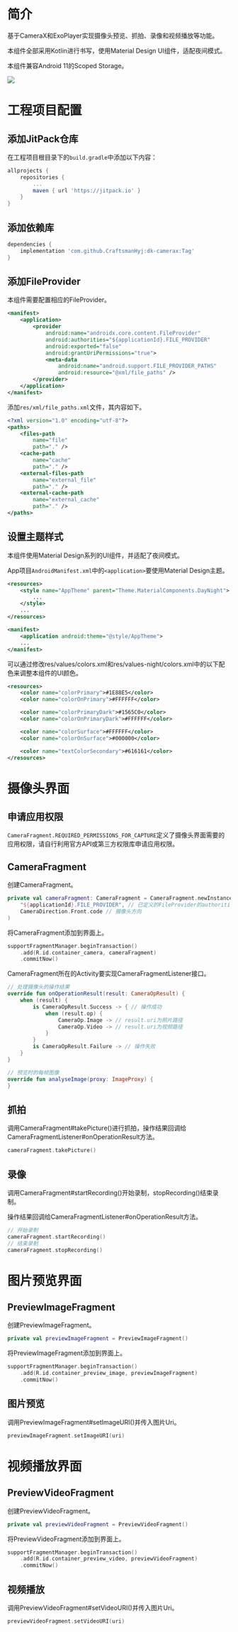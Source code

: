 # 简介
基于CameraX和ExoPlayer实现摄像头预览、抓拍、录像和视频播放等功能。

本组件全部采用Kotlin进行书写，使用Material Design UI组件，适配夜间模式。

本组件兼容Android 11的Scoped Storage。

[![](https://jitpack.io/v/CraftsmanHyj/dk-camerax.svg)](https://jitpack.io/#CraftsmanHyj/dk-camerax)

# 工程项目配置
## 添加JitPack仓库
在工程项目根目录下的`build.gradle`中添加以下内容：

```groovy
allprojects {
    repositories {
        ...
        maven { url 'https://jitpack.io' }
    }
}
```

## 添加依赖库

```groovy
dependencies {
    implementation 'com.github.CraftsmanHyj:dk-camerax:Tag'
}
```

## 添加FileProvider
本组件需要配置相应的FileProvider。

```xml
<manifest>
    <application>
        <provider
            android:name="androidx.core.content.FileProvider"
            android:authorities="${applicationId}.FILE_PROVIDER"
            android:exported="false"
            android:grantUriPermissions="true">
            <meta-data
                android:name="android.support.FILE_PROVIDER_PATHS"
                android:resource="@xml/file_paths" />
        </provider>
    </application>
</manifest>
```

添加`res/xml/file_paths.xml`文件，其内容如下。

```xml
<?xml version="1.0" encoding="utf-8"?>
<paths>
    <files-path
        name="file"
        path="." />
    <cache-path
        name="cache"
        path="." />
    <external-files-path
        name="external_file"
        path="." />
    <external-cache-path
        name="external_cache"
        path="." />
</paths>
```

## 设置主题样式
本组件使用Material Design系列的UI组件，并适配了夜间模式。

App项目`AndroidManifest.xml`中的`<application>`要使用Material Design主题。

```xml
<resources>
    <style name="AppTheme" parent="Theme.MaterialComponents.DayNight">
        ...
    </style>
    ...
</resources>
```

```xml
<manifest>
    <application android:theme="@style/AppTheme">
    ...
</manifest>
```

可以通过修改res/values/colors.xml和res/values-night/colors.xml中的以下配色来调整本组件的UI颜色。

```xml
<resources>
    <color name="colorPrimary">#1E88E5</color>
    <color name="colorOnPrimary">#FFFFFF</color>

    <color name="colorPrimaryDark">#1565C0</color>
    <color name="colorOnPrimaryDark">#FFFFFF</color>

    <color name="colorSurface">#FFFFFF</color>
    <color name="colorOnSurface">#000000</color>

    <color name="textColorSecondary">#616161</color>
</resources>
```

# 摄像头界面
## 申请应用权限
`CameraFragment.REQUIRED_PERMISSIONS_FOR_CAPTURE`定义了摄像头界面需要的应用权限，请自行利用官方API或第三方权限库申请应用权限。

## CameraFragment
创建CameraFragment。

```kotlin
private val cameraFragment: CameraFragment = CameraFragment.newInstance(
    "${applicationId}.FILE_PROVIDER", // 已定义的FileProvider的authorities值
    CameraDirection.Front.code // 摄像头方向
)
```

将CameraFragment添加到界面上。

```kotlin
supportFragmentManager.beginTransaction()
    .add(R.id.container_camera, cameraFragment)
    .commitNow()
```

CameraFragment所在的Activity要实现CameraFragmentListener接口。

```kotlin
// 处理摄像头的操作结果
override fun onOperationResult(result: CameraOpResult) {
    when (result) {
        is CameraOpResult.Success -> { // 操作成功
            when (result.op) {
                CameraOp.Image -> // result.uri为照片路径
                CameraOp.Video -> // result.uri为视频路径
            }
        }
        is CameraOpResult.Failure -> // 操作失败
    }
}

// 预览时的每帧图像
override fun analyseImage(proxy: ImageProxy) {
}
```

## 抓拍
调用CameraFragment#takePicture()进行抓拍，操作结果回调给CameraFragmentListener#onOperationResult方法。

```kotlin
cameraFragment.takePicture()
```

## 录像

调用CameraFragment#startRecording()开始录制，stopRecording()结束录制。

操作结果回调给CameraFragmentListener#onOperationResult方法。

```kotlin
// 开始录制
cameraFragment.startRecording()
// 结束录制
cameraFragment.stopRecording()
```

# 图片预览界面
## PreviewImageFragment
创建PreviewImageFragment。

```kotlin
private val previewImageFragment = PreviewImageFragment()
```

将PreviewImageFragment添加到界面上。

```kotlin
supportFragmentManager.beginTransaction()
    .add(R.id.container_preview_image, previewImageFragment)
    .commitNow()
```

## 图片预览
调用PreviewImageFragment#setImageURI()并传入图片Uri。

```kotlin
previewImageFragment.setImageURI(uri)
```

# 视频播放界面
## PreviewVideoFragment
创建PreviewVideoFragment。

```kotlin
private val previewVideoFragment = PreviewVideoFragment()
```

将PreviewVideoFragment添加到界面上。

```kotlin
supportFragmentManager.beginTransaction()
    .add(R.id.container_preview_video, previewVideoFragment)
    .commitNow()
```

## 视频播放
调用PreviewVideoFragment#setVideoURI()并传入图片Uri。

```kotlin
previewVideoFragment.setVideoURI(uri)
```

